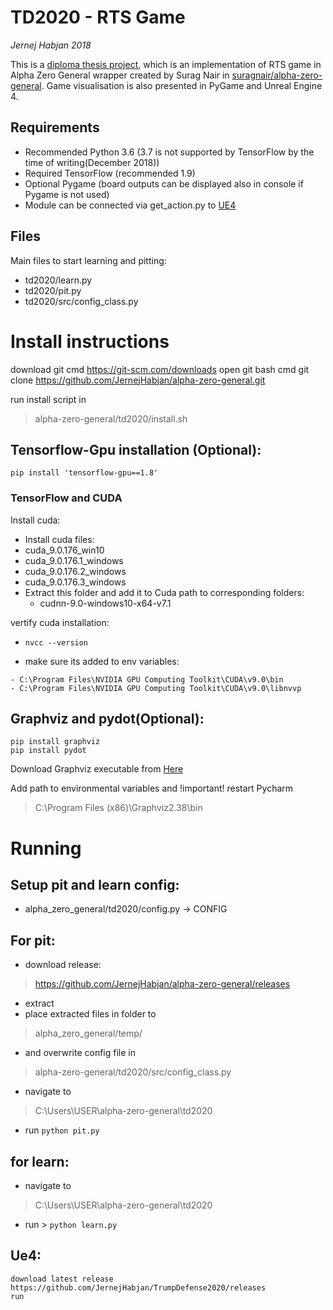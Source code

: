 # TD2020 - RTS Game
*Jernej Habjan 2018*

This is a [diploma thesis project](https://github.com/JernejHabjan/Diploma-Thesis), which is an implementation of RTS game in Alpha Zero General wrapper created by Surag Nair in [suragnair/alpha-zero-general](https://github.com/suragnair/alpha-zero-general).
Game visualisation is also presented in PyGame and Unreal Engine 4.

## Requirements
- Recommended Python 3.6 (3.7 is not supported by TensorFlow by the time of writing(December 2018))
- Required TensorFlow (recommended 1.9)
- Optional Pygame (board outputs can be displayed also in console if Pygame is not used)
- Module can be connected via get_action.py to [UE4](https://github.com/JernejHabjan/TrumpDefense2020) 
## Files
Main files to start learning and pitting:
- td2020/learn.py
- td2020/pit.py
- td2020/src/config_class.py

# Install instructions
download git cmd
    https://git-scm.com/downloads
open git bash cmd
git clone https://github.com/JernejHabjan/alpha-zero-general.git

run install script in 
> alpha-zero-general/td2020/install.sh


## Tensorflow-Gpu installation (Optional):
```pip install 'tensorflow-gpu==1.8'```
### TensorFlow and CUDA
Install cuda:
- Install cuda files:
- cuda_9.0.176_win10
- cuda_9.0.176.1_windows
- cuda_9.0.176.2_windows
- cuda_9.0.176.3_windows
- Extract this folder and add it to Cuda path to corresponding folders:
    - cudnn-9.0-windows10-x64-v7.1

vertify cuda installation:
- ```nvcc --version```

- make sure its added to env variables:
```
- C:\Program Files\NVIDIA GPU Computing Toolkit\CUDA\v9.0\bin
- C:\Program Files\NVIDIA GPU Computing Toolkit\CUDA\v9.0\libnvvp
```

## Graphviz and pydot(Optional):
```
pip install graphviz
pip install pydot
```
Download Graphviz executable from [Here](https://graphviz.gitlab.io/_pages/Download/Download_windows.html)

Add path to environmental variables and !important! restart Pycharm
>C:\Program Files (x86)\Graphviz2.38\bin


# Running
## Setup pit and learn config:
- alpha_zero_general/td2020/config.py -> CONFIG
## For pit:
- download release:
>https://github.com/JernejHabjan/alpha-zero-general/releases
- extract
- place extracted files in folder to
>alpha_zero_general/temp/
- and overwrite config file in
>alpha-zero-general/td2020/src/config_class.py
- navigate to 
>C:\Users\USER\alpha-zero-general\td2020
- run ```python pit.py```
## for learn:
- navigate to 
>C:\Users\USER\alpha-zero-general\td2020
- run > ```python learn.py```
## Ue4:
    download latest release https://github.com/JernejHabjan/TrumpDefense2020/releases
    run